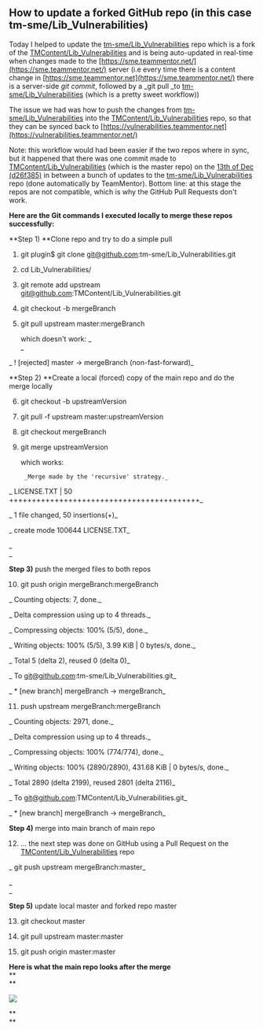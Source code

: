 ## How to update a forked GitHub repo (in this case tm-sme/Lib_Vulnerabilities) 

Today I helped to update the [tm-sme/Lib_Vulnerabilities](https://github.com/tm-sme/Lib_Vulnerabilities) repo which is a fork of the [TMContent/Lib_Vulnerabilities](https://github.com/TMContent/Lib_Vulnerabilities) and is being auto-updated in real-time when changes made to the [https://sme.teammentor.net/](https://sme.teammentor.net/) server (i.e every time there is a content change in [https://sme.teammentor.net](https://sme.teammentor.net/) there is a server-side _git commit_, followed by a _git pull _to [tm-sme/Lib_Vulnerabilities](https://github.com/tm-sme/Lib_Vulnerabilities) (which is a pretty sweet workflow))

The issue we had was how to push the changes from [tm-sme/Lib_Vulnerabilities](https://github.com/tm-sme/Lib_Vulnerabilities) into the [TMContent/Lib_Vulnerabilities](https://github.com/TMContent/Lib_Vulnerabilities)  repo, so that they can be synced back to [https://vulnerabilities.teammentor.net](https://vulnerabilities.teammentor.net/)

Note: this workflow would had been easier if the two repos where in sync, but it happened that there was one commit made to [TMContent/Lib_Vulnerabilities](https://github.com/TMContent/Lib_Vulnerabilities) (which is the master repo) on the [13th of Dec (d26f385)](https://github.com/TMContent/Lib_Vulnerabilities/commit/2e64495adc41ad74a517ddeb010d0368dd26f385) in between a bunch of updates to the [tm-sme/Lib_Vulnerabilities](https://github.com/tm-sme/Lib_Vulnerabilities) repo (done automatically by TeamMentor). Bottom line: at this stage the repos are not compatible, which is why the GitHub Pull Requests don't work.

**Here are the Git commands I executed locally to merge these repos successfully:**

**Step 1) **Clone repo and try to do a simple pull

1) git plugin$ git clone git@github.com:tm-sme/Lib_Vulnerabilities.git  
2) cd Lib_Vulnerabilities/  
3) git remote add upstream git@github.com:TMContent/Lib_Vulnerabilities.git  
4) git checkout -b mergeBranch  
5) git pull upstream master:mergeBranch  


  


    which doesn't work: _  
_

_        ! [rejected]        master     -> mergeBranch  (non-fast-forward)_

  


**Step 2) **Create a local (forced) copy of the main repo and do the merge locally

  


6) git checkout -b upstreamVersion

7) git pull -f upstream master:upstreamVersion

8) git checkout mergeBranch

9) git merge upstreamVersion

  


    which works:

        _Merge made by the 'recursive' strategy._

_        LICENSE.TXT | 50 ++++++++++++++++++++++++++++++++++++++++++_

_        1 file changed, 50 insertions(+)_

_        create mode 100644 LICENSE.TXT_

_  
_

**Step 3)** push the merged files to both repos

  


10) git push origin mergeBranch:mergeBranch

   

_        Counting objects: 7, done._

_        Delta compression using up to 4 threads._

_        Compressing objects: 100% (5/5), done._

_        Writing objects: 100% (5/5), 3.99 KiB | 0 bytes/s, done._

_        Total 5 (delta 2), reused 0 (delta 0)_

_        To git@github.com:tm-sme/Lib_Vulnerabilities.git_

_         * [new branch]      mergeBranch -> mergeBranch_

  


11) push upstream mergeBranch:mergeBranch

  


_        Counting objects: 2971, done._

_        Delta compression using up to 4 threads._

_        Compressing objects: 100% (774/774), done._

_        Writing objects: 100% (2890/2890), 431.68 KiB | 0 bytes/s, done._

_        Total 2890 (delta 2199), reused 2801 (delta 2116)_

_        To git@github.com:TMContent/Lib_Vulnerabilities.git_

_         * [new branch]      mergeBranch -> mergeBranch_

  


**Step 4)** merge into main branch of main repo

  


12) ... the next step was done on GitHub using a Pull Request on the [TMContent/Lib_Vulnerabilities](https://github.com/TMContent/Lib_Vulnerabilities)  repo

  


_       git push upstream mergeBranch:master_

_  
_

**Step 5)** update local master and forked repo master

  


13) git checkout master

14) git pull upstream master:master

15) git push origin master:master

**Here is what the main repo looks after the merge**  
**  
**

[![](images/Screen_Shot_2014-01-07_at_18_12_14.png)](http://1.bp.blogspot.com/-y4BjGRs982k/UsxD4UwNqoI/AAAAAAAAFhg/NN1tCrguYZg/s1600/Screen+Shot+2014-01-07+at+18.12.14.png)

**  
**
